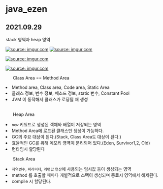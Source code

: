 # java_ezen

## 2021.09.29

<html>

stack 영역과 heap 영역

<a href="https://imgur.com/XEiiO2t"><img src="https://i.imgur.com/XEiiO2t.png" title="source: imgur.com" /></a>
<a href="https://imgur.com/iInUiMo"><img src="https://i.imgur.com/iInUiMo.png" title="source: imgur.com" /></a>

<a href="https://imgur.com/Mzw0RIS"><img src="https://i.imgur.com/Mzw0RIS.jpg" title="source: imgur.com" /></a>

<a href="https://imgur.com/qpRR9cG"><img src="https://i.imgur.com/qpRR9cG.jpg" title="source: imgur.com" /></a>

<ul>Class Area == Method Area</ul>
  <li>Method area, Class area, Code area, Static Area</li>
  <li>클래스 정보, 변수 정보, 메소드 정보, static 변수, Constant Pool</li>
  <li>JVM 이 동작해서 클래스가 로딩될 때 생성</li>
  <br>
<ul>Heap Area</ul>
  <li> <code>new</code> 키워드로 생성된 객체와 배열이 저장되는 영역</li>
  <li>Method Area에 로드된 클래스만 생성이 가능하다.</li>
  <li>GC의 주요 대상이 된다.(Stack, Class Area도 대상이 된다.)
  </li>
  <li>효율적인 GC를 위해 메모리 영역이 분리되어 있다.(Eden, Survivor1,2, Old)
  </li>
  <li>런타임시 할당된다</li>
  
<ul>Stack Area</ul>
  <li> <code>지역변수</code>, <code>파라미터</code>, <code>리턴값</code> <code>연산</code>에 사용되는 임시값 등이 생성되는 영역</li>
  <li> method 를 호출할 때마다 개별적으로 스택이 생성되며 종료시 영역에서 해제된다.</li>
  <li> compile 시 할당된다. </li>
  
<script src="https://gist.github.com/valorjj/41b9e64ec8dc68bad9533046cb68a8f1.js"> gist test </script>
  
</html>
